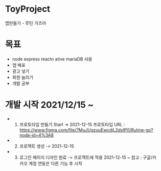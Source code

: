 # ToyProject
앱만들기 - 루틴 가즈아 

# 목표 
- node express reactn ative mariaDB 사용
- 앱 배포
- 광고 넣기
- 회원 늘리기
- 개발 공부

# 개발 시작 2021/12/15 ~
 - 1. 프로토타입 만들기 Start -> 2021-12-15 프로토타입 URL : https://www.figma.com/file/7MuJUgzuuEwcdjL2dxlPl1/Rutine-go?node-id=4%3A8
 - 2. 프로젝트 생성 -> 2021-12-15
 - 3. 로그인 페이지 디자인 완료 -> 프로젝트에 적용 2021-12-15 ~ 참고 : 구글/카카오 계정 연동은 다른 기능 후 시작 
